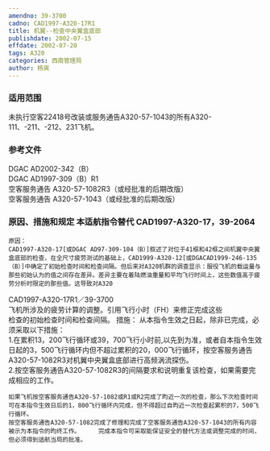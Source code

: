 ```yaml
---
amendno: 39-3700  
cadno: CAD1997-A320-17R1  
title: 机翼--检查中央翼盒底部  
publishdate: 2002-07-15  
effdate: 2002-07-20  
tags: A320  
categories: 西南管理局  
author: 杨爽  
---
```

  
### 适用范围  
未执行空客22418号改装或服务通告A320-57-1043的所有A320-111、-211、-212、231飞机。  
  
<!--more-->  
### 参考文件  
DGAC AD2002-342（B）  
DGAC AD1997-309（B）R1  
空客服务通告 A320-57-1082R3（或经批准的后期改版）  
空客服务通告 A320-57-1043（或经批准的后期改版）  
  
### 原因、措施和规定 本适航指令替代 CAD1997-A320-17，39-2064  
    原因：  
    CAD1997-A320-17[或DGAC AD97-309-104（B）]叙述了对位于41框和42框之间机翼中央翼盒底部的检查，在全尺寸疲劳测试的基础上，CAD1999-A320-12[或DGACAD1999-246-135（B）]中确定了初始检查时间和检查间隔。但后来对A320机群的调查显示：服役飞机的载运量与那些初始认为的值之间存在差异。差异主要在着陆燃油重量和平均飞行时间上，这些数值高于疲劳分析时限定的那些值。这导致对A320  
  CAD1997-A320-17R1／39-3700  
飞机所涉及的疲劳计算的调整。引用飞行小时（FH）来修正完成这些  
检查的初始检查时间和检查间隔。     措施：     从本指令生效之日起，除非已完成，必须采取以下措施：  
    1.在累积13，200飞行循环或39，700飞行小时前,以先到为准，或者自本指令生效日起的3，500飞行循环内但不超过累积的20，000飞行循环，按空客服务通告A320-57-1082R3对机翼中央翼盒底部进行高频涡流探伤。  
    2.按空客服务通告A320-57-1082R3的间隔要求和说明重复该检查，如果需要完成相应的工作。  
  
    如果飞机按空客服务通告A320-57-1082或R1或R2完成了昀近一次的检查，那么下次检查时间可在本指令生效日后的1，800飞行循环内完成，但不得超过自昀近一次检查起累积的7，500飞行循环。  
    按空客服务通告A320-57-1082完成了修理和完成了空客服务通告A320-57-1043的所有内容被示为本指令的昀终工作。     完成本指令可采取能保证安全的替代方法或调整完成的时间，但必须得到适航当局的批准。  
